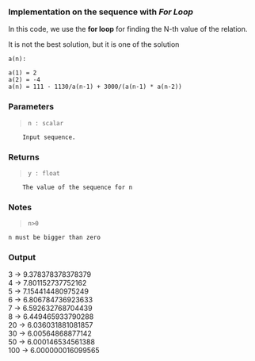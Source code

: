 ### Implementation on the sequence with *For Loop*

In this code, we use the **for loop** for finding the N-th value of the relation.


It is not the best solution, but it is one of the solution



`a(n):` 
```
a(1) = 2 
a(2) = -4 
a(n) = 111 - 1130/a(n-1) + 3000/(a(n-1) * a(n-2))
```




### Parameters    

>     n : scalar
        Input sequence.

### Returns
>     y : float
        The value of the sequence for n

###     Notes
>     n>0
    n must be bigger than zero


###     Output
   3 -> 9.378378378378379<br/>
   4 -> 7.801152737752162<br/>
   5 -> 7.154414480975249<br/>
   6 -> 6.806784736923633<br/>
   7 -> 6.592632768704439<br/>
   8 -> 6.449465933790288<br/>
  20 -> 6.036031881081857<br/>
  30 -> 6.00564868877142<br/>
  50 -> 6.000146534561388<br/>
 100 -> 6.000000016099565<br/>
